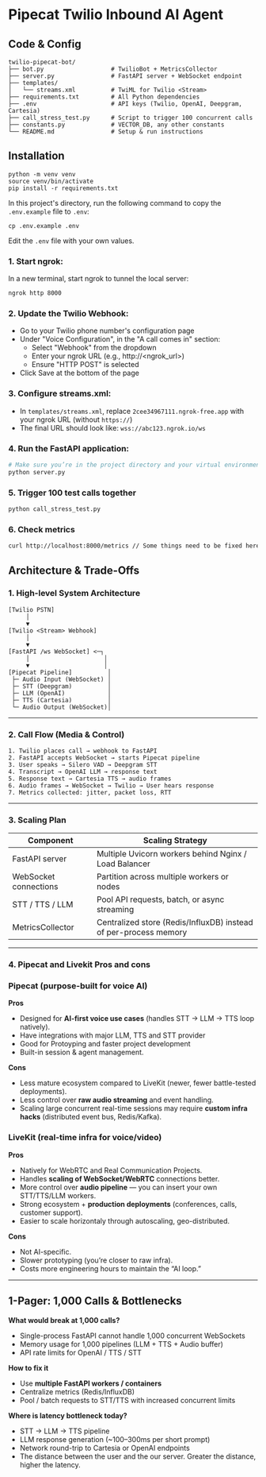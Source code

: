 # Pipecat Twilio Inbound AI Agent

## Code & Config

```
twilio-pipecat-bot/
├── bot.py                   # TwilioBot + MetricsCollector
├── server.py                # FastAPI server + WebSocket endpoint
├── templates/
│   └── streams.xml          # TwiML for Twilio <Stream>
├── requirements.txt         # All Python dependencies
├── .env                     # API keys (Twilio, OpenAI, Deepgram, Cartesia)
├── call_stress_test.py      # Script to trigger 100 concurrent calls
├── constants.py             # VECTOR_DB, any other constants
└── README.md                # Setup & run instructions
```

## Installation

```console
python -m venv venv
source venv/bin/activate
pip install -r requirements.txt
```

In this project's directory, run the following command to copy the `.env.example` file to `.env`:

```console
cp .env.example .env
```

Edit the `.env` file with your own values.

### 1. **Start ngrok**:

In a new terminal, start ngrok to tunnel the local server:

```sh
ngrok http 8000
```

### 2. **Update the Twilio Webhook**:

- Go to your Twilio phone number's configuration page
- Under "Voice Configuration", in the "A call comes in" section:
  - Select "Webhook" from the dropdown
  - Enter your ngrok URL (e.g., http://<ngrok_url>)
  - Ensure "HTTP POST" is selected
- Click Save at the bottom of the page

### 3. **Configure streams.xml**:

- In `templates/streams.xml`, replace `2cee34967111.ngrok-free.app` with your ngrok URL (without `https://`)
- The final URL should look like: `wss://abc123.ngrok.io/ws`

### 4. **Run the FastAPI application**:

```sh
# Make sure you’re in the project directory and your virtual environment is activated
python server.py
```

### 5. **Trigger 100 test calls together**

```bash
python call_stress_test.py
```

### 6. **Check metrics**

```bash
curl http://localhost:8000/metrics // Some things need to be fixed here. but you can see all the processing in the console.
```

## Architecture & Trade-Offs

### 1. High-level System Architecture

```
[Twilio PSTN]
     │
     ▼
[Twilio <Stream> Webhook]
     │
     ▼
[FastAPI /ws WebSocket] <─┐
     │                     │
     ▼                     │
[Pipecat Pipeline]          │
 ├─ Audio Input (WebSocket) │
 ├─ STT (Deepgram)          │
 ├─ LLM (OpenAI)            │
 ├─ TTS (Cartesia)          │
 └─ Audio Output (WebSocket)│
```

---

### 2. Call Flow (Media & Control)

```
1. Twilio places call → webhook to FastAPI
2. FastAPI accepts WebSocket → starts Pipecat pipeline
3. User speaks → Silero VAD → Deepgram STT
4. Transcript → OpenAI LLM → response text
5. Response text → Cartesia TTS → audio frames
6. Audio frames → WebSocket → Twilio → User hears response
7. Metrics collected: jitter, packet loss, RTT
```

---

### 3. Scaling Plan

| Component             | Scaling Strategy                                                 |
| --------------------- | ---------------------------------------------------------------- |
| FastAPI server        | Multiple Uvicorn workers behind Nginx / Load Balancer            |
| WebSocket connections | Partition across multiple workers or nodes                       |
| STT / TTS / LLM       | Pool API requests, batch, or async streaming                     |
| MetricsCollector      | Centralized store (Redis/InfluxDB) instead of per-process memory |

---

### 4. Pipecat and Livekit Pros and cons

### Pipecat (purpose-built for voice AI)

**Pros**

- Designed for **AI-first voice use cases** (handles STT → LLM → TTS loop natively).
- Have integrations with major LLM, TTS and STT provider
- Good for Protoyping and faster project development
- Built-in session & agent management.

**Cons**

- Less mature ecosystem compared to LiveKit (newer, fewer battle-tested deployments).
- Less control over **raw audio streaming** and event handling.
- Scaling large concurrent real-time sessions may require **custom infra hacks** (distributed event bus, Redis/Kafka).

### LiveKit (real-time infra for voice/video)

**Pros**

- Natively for WebRTC and Real Communication Projects.
- Handles **scaling of WebSocket/WebRTC** connections better.
- More control over **audio pipeline** — you can insert your own STT/TTS/LLM workers.
- Strong ecosystem + **production deployments** (conferences, calls, customer support).
- Easier to scale horizontaly through autoscaling, geo-distributed.

**Cons**

- Not AI-specific.
- Slower prototyping (you’re closer to raw infra).
- Costs more engineering hours to maintain the “AI loop.”

---

## **1-Pager: 1,000 Calls & Bottlenecks**

**What would break at 1,000 calls?**

- Single-process FastAPI cannot handle 1,000 concurrent WebSockets
- Memory usage for 1,000 pipelines (LLM + TTS + Audio buffer)
- API rate limits for OpenAI / TTS / STT

**How to fix it**

- Use **multiple FastAPI workers / containers**
- Centralize metrics (Redis/InfluxDB)
- Pool / batch requests to STT/TTS with increased concurrent limits

**Where is latency bottleneck today?**

- STT → LLM → TTS pipeline
- LLM response generation (~100–300ms per short prompt)
- Network round-trip to Cartesia or OpenAI endpoints
- The distance between the user and the our server. Greater the distance, higher the latency.
